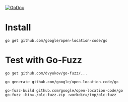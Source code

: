 [![GoDoc](https://godoc.org/github.com/google/open-location-code/go?status.svg)](http://godoc.org/github.com/google/open-location-code/go)

# Install

	go get github.com/google/open-location-code/go

# Test with Go-Fuzz

    go get github.com/dvyukov/go-fuzz/...

	go generate github.com/google/open-location-code/go

    go-fuzz-build github.com/google/open-location-code/go
	go-fuzz -bin=./olc-fuzz.zip -workdir=/tmp/olc-fuzz

